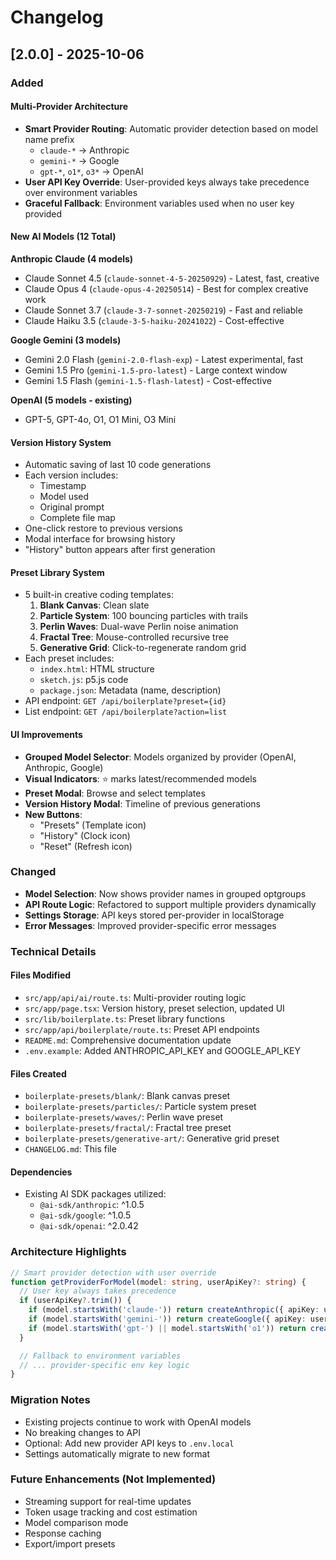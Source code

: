 # Changelog

## [2.0.0] - 2025-10-06

### Added

#### Multi-Provider Architecture
- **Smart Provider Routing**: Automatic provider detection based on model name prefix
  - `claude-*` → Anthropic
  - `gemini-*` → Google
  - `gpt-*`, `o1*`, `o3*` → OpenAI
- **User API Key Override**: User-provided keys always take precedence over environment variables
- **Graceful Fallback**: Environment variables used when no user key provided

#### New AI Models (12 Total)

**Anthropic Claude (4 models)**
- Claude Sonnet 4.5 (`claude-sonnet-4-5-20250929`) - Latest, fast, creative
- Claude Opus 4 (`claude-opus-4-20250514`) - Best for complex creative work
- Claude Sonnet 3.7 (`claude-3-7-sonnet-20250219`) - Fast and reliable
- Claude Haiku 3.5 (`claude-3-5-haiku-20241022`) - Cost-effective

**Google Gemini (3 models)**
- Gemini 2.0 Flash (`gemini-2.0-flash-exp`) - Latest experimental, fast
- Gemini 1.5 Pro (`gemini-1.5-pro-latest`) - Large context window
- Gemini 1.5 Flash (`gemini-1.5-flash-latest`) - Cost-effective

**OpenAI (5 models - existing)**
- GPT-5, GPT-4o, O1, O1 Mini, O3 Mini

#### Version History System
- Automatic saving of last 10 code generations
- Each version includes:
  - Timestamp
  - Model used
  - Original prompt
  - Complete file map
- One-click restore to previous versions
- Modal interface for browsing history
- "History" button appears after first generation

#### Preset Library System
- 5 built-in creative coding templates:
  1. **Blank Canvas**: Clean slate
  2. **Particle System**: 100 bouncing particles with trails
  3. **Perlin Waves**: Dual-wave Perlin noise animation
  4. **Fractal Tree**: Mouse-controlled recursive tree
  5. **Generative Grid**: Click-to-regenerate random grid
- Each preset includes:
  - `index.html`: HTML structure
  - `sketch.js`: p5.js code
  - `package.json`: Metadata (name, description)
- API endpoint: `GET /api/boilerplate?preset={id}`
- List endpoint: `GET /api/boilerplate?action=list`

#### UI Improvements
- **Grouped Model Selector**: Models organized by provider (OpenAI, Anthropic, Google)
- **Visual Indicators**: ⭐ marks latest/recommended models
- **Preset Modal**: Browse and select templates
- **Version History Modal**: Timeline of previous generations
- **New Buttons**:
  - "Presets" (Template icon)
  - "History" (Clock icon)
  - "Reset" (Refresh icon)

### Changed
- **Model Selection**: Now shows provider names in grouped optgroups
- **API Route Logic**: Refactored to support multiple providers dynamically
- **Settings Storage**: API keys stored per-provider in localStorage
- **Error Messages**: Improved provider-specific error messages

### Technical Details

#### Files Modified
- `src/app/api/ai/route.ts`: Multi-provider routing logic
- `src/app/page.tsx`: Version history, preset selection, updated UI
- `src/lib/boilerplate.ts`: Preset library functions
- `src/app/api/boilerplate/route.ts`: Preset API endpoints
- `README.md`: Comprehensive documentation update
- `.env.example`: Added ANTHROPIC_API_KEY and GOOGLE_API_KEY

#### Files Created
- `boilerplate-presets/blank/`: Blank canvas preset
- `boilerplate-presets/particles/`: Particle system preset
- `boilerplate-presets/waves/`: Perlin wave preset
- `boilerplate-presets/fractal/`: Fractal tree preset
- `boilerplate-presets/generative-art/`: Generative grid preset
- `CHANGELOG.md`: This file

#### Dependencies
- Existing AI SDK packages utilized:
  - `@ai-sdk/anthropic`: ^1.0.5
  - `@ai-sdk/google`: ^1.0.5
  - `@ai-sdk/openai`: ^2.0.42

### Architecture Highlights

```typescript
// Smart provider detection with user override
function getProviderForModel(model: string, userApiKey?: string) {
  // User key always takes precedence
  if (userApiKey?.trim()) {
    if (model.startsWith('claude-')) return createAnthropic({ apiKey: userApiKey });
    if (model.startsWith('gemini-')) return createGoogle({ apiKey: userApiKey });
    if (model.startsWith('gpt-') || model.startsWith('o1')) return createOpenAI({ apiKey: userApiKey });
  }

  // Fallback to environment variables
  // ... provider-specific env key logic
}
```

### Migration Notes
- Existing projects continue to work with OpenAI models
- No breaking changes to API
- Optional: Add new provider API keys to `.env.local`
- Settings automatically migrate to new format

### Future Enhancements (Not Implemented)
- Streaming support for real-time updates
- Token usage tracking and cost estimation
- Model comparison mode
- Response caching
- Export/import presets
